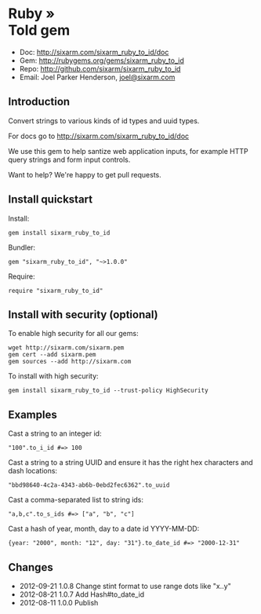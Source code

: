 # Ruby » <br> ToId gem

* Doc: <http://sixarm.com/sixarm_ruby_to_id/doc>
* Gem: <http://rubygems.org/gems/sixarm_ruby_to_id>
* Repo: <http://github.com/sixarm/sixarm_ruby_to_id>
* Email: Joel Parker Henderson, <joel@sixarm.com>

## Introduction

Convert strings to various kinds of id types and uuid types.

For docs go to <http://sixarm.com/sixarm_ruby_to_id/doc>

We use this gem to help santize web application inputs, for example HTTP query strings and form input controls.

Want to help? We're happy to get pull requests.


## Install quickstart

Install:

    gem install sixarm_ruby_to_id

Bundler:

    gem "sixarm_ruby_to_id", "~>1.0.0"	

Require:

    require "sixarm_ruby_to_id"


## Install with security (optional)

To enable high security for all our gems:

    wget http://sixarm.com/sixarm.pem
    gem cert --add sixarm.pem
    gem sources --add http://sixarm.com

To install with high security:

    gem install sixarm_ruby_to_id --trust-policy HighSecurity


## Examples

Cast a string to an integer id:

    "100".to_i_id #=> 100

Cast a string to a string UUID and ensure it has the right hex characters and dash locations:

    "bbd98640-4c2a-4343-ab6b-0ebd2fec6362".to_uuid

Cast a comma-separated list to string ids:

    "a,b,c".to_s_ids #=> ["a", "b", "c"]

Cast a hash of year, month, day to a date id YYYY-MM-DD:

    {year: "2000", month: "12", day: "31"}.to_date_id #=> "2000-12-31"



## Changes
 
* 2012-09-21 1.0.8 Change stint format to use range dots like "x..y"
* 2012-08-21 1.0.7 Add Hash#to_date_id
* 2012-08-11 1.0.0 Publish
